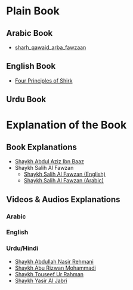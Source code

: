 # Plain Book

## Arabic Book

- [sharh_qawaid_arba_fawzaan](sharh_qawaid_arba_fawzaan.pdf)

## English Book

- [Four Principles of Shirk](Four%20Principles%20of%20Shirk.pdf)

## Urdu Book

# Explanation of the Book

## Book Explanations

- [Shaykh Abdul Aziz Ibn Baaz](Four%20Principles%20of%20Shirk%20(C.%20Ibn%20Baaz).pdf)
- Shaykh Salih Al Fawzan
	- [Shaykh Salih Al Fawzan (English)](Four%20Principles%20of%20Shirk%20(C.%20Salih%20Al%20Fawzan).pdf)
	- [Shaykh Salih Al Fawzan (Arabic)](sharh_qawaid_arba_fawzaan.pdf)

## Videos & Audios Explanations

### Arabic

### English

### Urdu/Hindi

- [Shaykh Abdullah Nasir Rehmani](https://www.youtube.com/playlist?list=PL0deac1PvO-2DuBefObnljn4o0L1DXWKq)
- [Shaykh Abu Rizwan Mohammadi](https://www.youtube.com/playlist?list=PL8yg7zMxv4ueyFa-KCrYyOdFTU9lpIpTR)
- [Shaykh Touseef Ur Rahman](https://www.youtube.com/playlist?list=PLsBbbPxhc68mL6Jvr0vKcGr98mTi8YHvE)
- [Shaykh Yasir Al Jabri](https://www.youtube.com/playlist?list=PLxSDPzzb3bzXoBdALgo6RwNwt896JGLEY)
